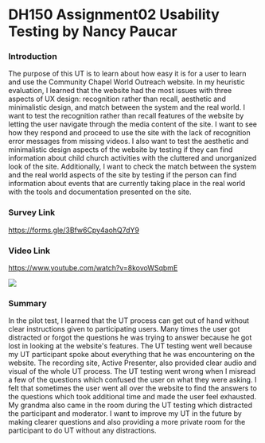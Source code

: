# DH150 Assignment02 Usability Testing by Nancy Paucar

### Introduction
The purpose of this UT is to learn about how easy it is for a user to learn and use the Community Chapel World Outreach website. In my heuristic evaluation, I learned that the website had the most issues with three aspects of UX design: recognition rather than recall, aesthetic and minimalistic design, and match between the system and the real world. I want to test the recognition rather than recall features of the website by letting the user navigate through the media content of the site. I want to see how they respond and proceed to use the site with the lack of recognition error messages from missing videos. I also want to test the aesthetic and minimalistic design aspects of the website by testing if they can find information about child church activities with the cluttered and unorganized look of the site. Additionally, I want to check the match between the system and the real world aspects of the site by testing if the person can find information about events that are currently taking place in the real world with the tools and documentation presented on the site.


### Survey Link 

https://forms.gle/3Bfw6Cpy4aohQ7dY9

### Video Link

https://www.youtube.com/watch?v=8kovoWSqbmE

[![](http://img.youtube.com/vi/8kovoWSqbmE/0.jpg)](http://www.youtube.com/watch?v=8kovoWSqbmE "")

### Summary
In the pilot test, I learned that the UT process can get out of hand without clear instructions given to participating users. Many times the user got distracted or forgot the questions he was trying to answer because he got lost in looking at the website's features. The UT testing went well because my UT participant spoke about everything that he was encountering on the website. The recording site, Active Presenter, also provided clear audio and visual of the whole UT process. The UT testing went wrong when I misread a few of the questions which confused the user on what they were asking. I felt that sometimes the user went all over the website to find the answers to the questions which took additional time and made the user feel exhausted. My grandma also came in the room during the UT testing which distracted the participant and moderator. I want to improve my UT in the future by making clearer questions and also providing a more private room for the participant to do UT without any distractions.  
